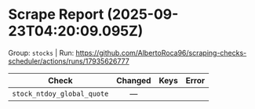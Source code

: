 # Scrape Report (2025-09-23T04:20:09.095Z)

Group: `stocks`  |  Run: https://github.com/AlbertoRoca96/scraping-checks-scheduler/actions/runs/17935626777

| Check | Changed | Keys | Error |
|---|:---:|:--|:--|
| `stock_ntdoy_global_quote` | — |  |  |
